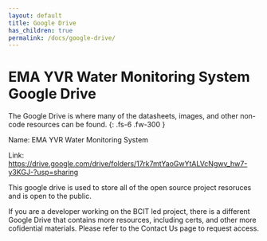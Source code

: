 ```yaml
---
layout: default
title: Google Drive
has_children: true
permalink: /docs/google-drive/
---
```


# EMA YVR Water Monitoring System Google Drive

The Google Drive is where many of the datasheets, images, and other non-code resources can be found.
{: .fs-6 .fw-300 }

Name: EMA YVR Water Monitoring System

Link: <a href="https://drive.google.com/drive/folders/17rk7mtYaoGwYtALVcNgwv_hw7-y3KGJ-?usp=sharing">https://drive.google.com/drive/folders/17rk7mtYaoGwYtALVcNgwv_hw7-y3KGJ-?usp=sharing</a>

This google drive is used to store all of the open source project resoruces and is open to the public.

If you are a developer working on the BCIT led project, there is a different Google Drive that contains more resources, including certs, and other more cofidential materials. Please refer to the Contact Us page to request access.
